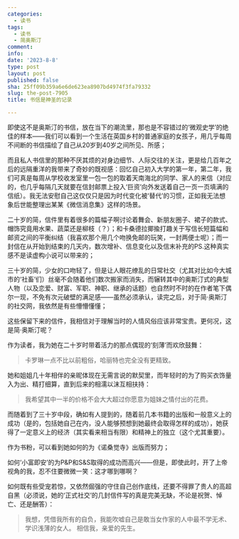 ```yaml
---
categories:
  - 读书
tags:
  - 读书
  - 简奥斯汀
comment: 
info: 
date: '2023-8-8'
type: post
layout: post
published: false
sha: 25ff09b359a6e6de623ea8907bd4974f3fa79332
slug: the-post-7905
title: 书信是神圣的记录

---
```

即使这不是奥斯汀的书信，放在当下的潮流里，那也是不容错过的‘微观史学’的绝佳的样本——我们可以看到一个生活在英国乡村的普通家庭的女孩子，用几乎每周不间断的书信描绘了自己从20岁到40岁之间所见、所感；

而且私人书信里的那种不厌其烦的对身边细节、人际交往的关注，更是给几百年之后的远隔重洋的我带来了奇妙的既视感：回忆自己初入大学的第一年，第二年，我们可真是每周从学校收发室里一包一包的取着天南海北的同学、家人的来信（对应的，也几乎每隔几天就要在信封邮票上投入‘巨资’向外发送着自己一页一页填满的信纸）。我无法安慰自己这仅仅只是因为时代变化被‘替代’的习惯，正如我无法想象后世能整理出某某《微信消息集》这样的场景。

二十岁的简，信件里有着很多的篇幅子啊讨论着舞会、新朋友圈子、裙子的款式、帽饰究竟用水果、蔬菜还是柳枝（？）；和卡桑德拉揶揄打趣关于写信长短篇幅和邮资之间的平衡纠结（我喜欢那个用几个吻换免邮的玩笑，一封两便士呢）；而一封信在从开始到结束的几天内，数次增补、信息变化以及信末补充的PS.这种真实感不是读虚构小说可以带来的；

三十岁的简，少女的口吻轻了，但是让人眼花缭乱的日常社交（尤其对比如今大城市的‘社畜’们）丝毫不会随着他们数次搬家而消失，而辗转其中的奥斯汀式的典型人物（以及恋爱、财富、军职、神职、继承的话题）也自然时不时的在作者笔下偶尔一现，不免有次元破壁的满足感——虽然必须承认，读完之后，对于简·奥斯汀的社交网，我依然是有些懵懵懂懂；

这些保留下来的信件，我相信对于理解当时的人情风俗应该非常宝贵。更何况，这是简·奥斯汀呢？

作为读者，我为她在二十岁时带着活力的那点偶现的‘刻薄’而欢欣鼓舞：

> 卡罗琳一点不比以前粗俗，哈丽特也完全没有更精致。

她和姐姐几十年相伴的亲昵体现在无需言说的默契里，而年轻时的为了购买衣饰量入为出、精打细算，直到后来的相濡以沫互相扶持：

> 我希望其中一半的价格不会大大超过你愿意为姐妹之情付出的花费。

而随着到了三十岁中段，确如有人提到的，随着前几本书籍的出版和一般意义上的成功（是的，包括她自己在内，没人能够预想到她最终会取得怎样的成功），她获得了一定意义上的经济（其实看来相当有限）和精神上的独立（这个尤其重要）。

作为书粉，可以看到她如何的为《诺桑觉寺》出版而努力；

如何‘小富即安’的为P&P和S&S取得的成功而高兴——但是，即使此时，开了上帝视角的我，忍不住要微微一笑：这才哪到哪啊？

如何既有些受宠若惊，又依然倔强的守住自己创作底线，还要不得罪了贵人的高超自黑（必须说，她的‘正式社交’的几封信件写的真是完美无缺，不论是祝贺、悼亡、还是酬答）：

> 我想，凭借我所有的自负，我能吹嘘自己是敢当女作家的人中最不学无术、学识浅薄的女人。 相信我，亲爱的先生。





